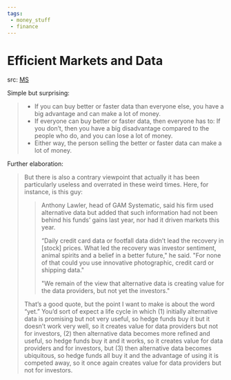```yaml
---
tags:
 - money_stuff
 - finance
---
```


# Efficient Markets and Data

src: [MS](https://www.bloomberg.com/news/newsletters/2020-08-04/money-stuff-some-people-made-money-on-negative-oil-prices)

Simple but surprising:

>  - If you can buy better or faster data than everyone else, you have a big advantage and can make a lot of money.
>  - If everyone can buy better or faster data, then everyone has to: If you don’t, then you have a big disadvantage compared to the people who do, and you can lose a lot of money.
>  - Either way, the person selling the better or faster data can make a lot of money.

Further elaboration:

> But there is also a contrary viewpoint that actually it has been particularly useless and overrated in these weird times. Here, for instance, is this guy:
> 
> > Anthony Lawler, head of GAM Systematic, said his firm used alternative data but added that such information had not been behind his funds’ gains last year, nor had it driven markets this year.
> > 
> > “Daily credit card data or footfall data didn’t lead the recovery in [stock] prices. What led the recovery was investor sentiment, animal spirits and a belief in a better future," he said. "For none of that could you use innovative photographic, credit card or shipping data."
> > 
> > "We remain of the view that alternative data is creating value for the data providers, but not yet the investors."
> 
> That’s a good quote, but the point I want to make is about the word “yet.” You’d sort of expect a life cycle in which (1) initially alternative data is promising but not very useful, so hedge funds buy it but it doesn’t work very well, so it creates value for data providers but not for investors, (2) then alternative data becomes more refined and useful, so hedge funds buy it and it works, so it creates value for data providers and for investors, but (3) then alternative data becomes ubiquitous, so hedge funds all buy it and the advantage of using it is competed away, so it once again creates value for data providers but not for investors.
